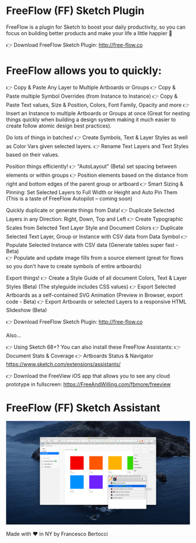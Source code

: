 # FreeFlow (FF) Sketch Plugin
FreeFlow is a plugin for Sketch to boost your daily productivity, so you can focus on building better products and make your life a little happier 🌈

👉 Download FreeFlow Sketch Plugin:
http://free-flow.co


# FreeFlow allows you to quickly:
👉  Copy & Paste Any Layer to Multiple Artboards or Groups
👉  Copy & Paste multiple Symbol Overrides (from Instance to Instance)
👉  Copy & Paste Text values, Size & Position, Colors, Font Family, Opacity and more
👉  Insert an Instance to multiple Artboards or Groups at once (Great for nesting things quickly when building a design system making it much easier to create follow atomic design best practices).


Do lots of things in batches!
👉  Create Symbols, Text & Layer Styles as well as Color Vars given selected layers. 
👉  Rename Text Layers and Text Styles based on their values.

Position things efficiently!
👉  "AutoLayout" (Beta) set spacing between elements or within groups
👉  Position elements based on the distance from right and bottom edges of the parent group or artboard
👉  Smart Sizing & Pinning: Set Selected Layers to Full Width or Height and Auto Pin Them (This is a taste of FreeFlow Autopilot – coming soon) 

Quickly duplicate or generate things from Data!
👉  Duplicate Selected Layers in any Direction: Right, Down, Top and Left
👉  Create Typographic Scales from Selected Text Layer Style and Document Colors
👉  Duplicate Selected Text Layer, Group or Instance with CSV data from Data Symbol 
👉  Populate Selected Instance with CSV data (Generate tables super fast - Beta)  
👉  Populate and update image fills from a source element (great for flows so you don't have to create symbols of entire artboards)

Export things! 
👉  Create a Style Guide of all document Colors, Text & Layer Styles (Beta) (The styleguide includes CSS values) 
👉  Export Selected Artboards as a self-contained SVG Animation (Preview in Browser, export code - Beta)
👉  Export Artboards or selected Layers to a responsive HTML Slideshow (Beta)


👉 Download FreeFlow Sketch Plugin:
http://free-flow.co


Also...


👉  Using Sketch 68+? You can also install these FreeFlow Assistants:
👉  Document Stats & Coverage
👉  Artboards Status & Navigator
https://www.sketch.com/extensions/assistants/

👉 Download the FreeView iOS app that allows you to see any cloud prototype in fullscreen:
https://FreeAndWilling.com/fbmore/freeview


# FreeFlow (FF) Sketch Assistant
![](https://github.com/fbmore/FreeFlow-Sketch-Plugin/blob/master/FreeFow%20Assistant%20-%20Large%20Preview-min.png?raw=true)

Made with ♥️ in NY by Francesco Bertocci


